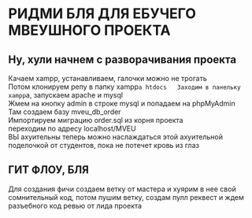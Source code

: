 # РИДМИ БЛЯ ДЛЯ ЕБУЧЕГО МВЕУШНОГО ПРОЕКТА

## Ну, хули начнем с разворачивания проекта
Качаем xampp, устанавливаем, галочки можно не трогать  
Потом клонируем репу в папку xampp`а htdocs  
Заходим в панельку xampp`a, запускаем apache и mysql  
Жмем на кнопку admin в строке mysql и попадаем на phpMyAdmin  
Там создаем базу mveu_db_order  
Импортируем миграцию order.sql из корня проекта  
переходим по адресу localhost/MVEU  
ВЫ ахуительны теперь можно наслаждаться этой ахуительной поделочкой от студентов, пока не потечет кровь из глаз  

## ГИТ ФЛОУ, БЛЯ
Для создания фичи создаем ветку от мастера и хуярим в нее свой сомнительный код, потом пушим ветку, создам пулл реквест и ждем разъебного код ревью от лида проекта  